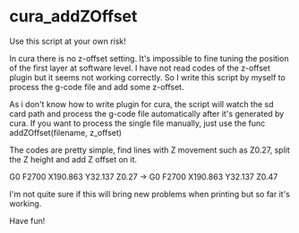 # cura_addZOffset
Use this script at your own risk!

In cura there is no z-offset setting.
It's impossible to fine tuning the position of the first layer at software level.
I have not read codes of the z-offset plugin but it seems not working correctly.
So I write this script by myself to process the g-code file and add some z-offset.

As i don't know how to write plugin for cura, the script will watch the sd card path
and process the g-code file automatically after it's generated by cura.
If you want to process the single file manually, just use the func addZOffset(filename, z_offset)


The codes are pretty simple, find lines with Z movement such as Z0.27,
split the Z height and add Z offset on it. 

   G0 F2700 X190.863 Y32.137 Z0.27
-> G0 F2700 X190.863 Y32.137 Z0.47

I'm not quite sure if this will bring new problems when printing
but so far it's working.

Have fun!
